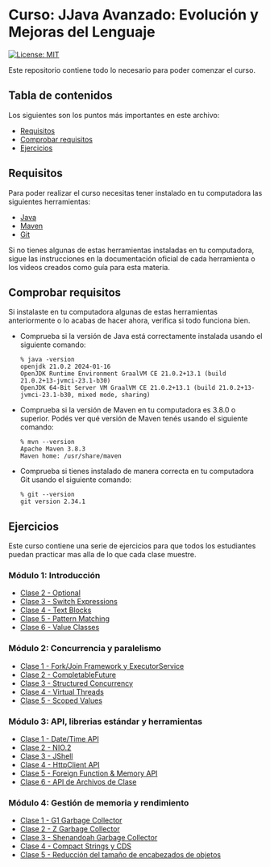 # Curso: JJava Avanzado: Evolución y Mejoras del Lenguaje

[![License: MIT](https://img.shields.io/badge/License-MIT-yellow.svg)](https://opensource.org/licenses/MIT)

Este repositorio contiene todo lo necesario para poder comenzar el curso.

## Tabla de contenidos

Los siguientes son los puntos más importantes en este archivo:
- [Requisitos](#requisitos)
- [Comprobar requisitos](#comprobar-requisitos)
- [Ejercicios](#ejercicios)

## Requisitos

Para poder realizar el curso necesitas tener instalado en tu computadora las siguientes herramientas:
- [Java](http://jdk.java.net/)
- [Maven](https://maven.apache.org/)
- [Git](https://git-scm.com/)

Si no tienes algunas de estas herramientas instaladas en tu computadora, sigue las instrucciones en la documentación oficial de cada herramienta o los videos creados como guía para esta materia.

## Comprobar requisitos

Si instalaste en tu computadora algunas de estas herramientas anteriormente o lo acabas de hacer ahora, verifica si todo funciona bien.

- Comprueba si la versión de Java está correctamente instalada usando el siguiente comando:
   ````
   % java -version
   openjdk 21.0.2 2024-01-16
   OpenJDK Runtime Environment GraalVM CE 21.0.2+13.1 (build 21.0.2+13-jvmci-23.1-b30)
   OpenJDK 64-Bit Server VM GraalVM CE 21.0.2+13.1 (build 21.0.2+13-jvmci-23.1-b30, mixed mode, sharing)
   ````

- Comprueba si la versión de Maven en tu computadora es 3.8.0 o superior. Podés ver qué versión de Maven tenés usando el siguiente comando:
   ````
   % mvn --version
   Apache Maven 3.8.3
   Maven home: /usr/share/maven
   ````

- Comprueba si tienes instalado de manera correcta en tu computadora Git usando el siguiente comando:
   ````
   % git --version
   git version 2.34.1
   ````
  
## Ejercicios
Este curso contiene una serie de ejercicios para que todos los estudiantes puedan practicar mas alla de lo que cada clase muestre.

### Módulo 1: Introducción
- [Clase 2 - Optional](./exercises/module1/module1-class2.md)
- [Clase 3 - Switch Expressions](./exercises/module1/module1-class3.md)
- [Clase 4 - Text Blocks](./exercises/module1/module1-class4.md)
- [Clase 5 - Pattern Matching](./exercises/module1/module1-class5.md)
- [Clase 6 - Value Classes](./exercises/module1/module1-class6.md)

### Módulo 2: Concurrencia y paralelismo
- [Clase 1 - Fork/Join Framework y ExecutorService](./exercises/module2/module2-class1.md)
- [Clase 2 - CompletableFuture](./exercises/module2/module2-class2.md)
- [Clase 3 - Structured Concurrency](./exercises/module2/module2-class3.md)
- [Clase 4 - Virtual Threads](./exercises/module2/module2-class4.md)
- [Clase 5 - Scoped Values](./exercises/module2/module2-class5.md)

### Módulo 3: API, librerias estándar y herramientas
- [Clase 1 - Date/Time API](./exercises/module3/module3-class1.md)
- [Clase 2 - NIO.2](./exercises/module3/module3-class2.md)
- [Clase 3 - JShell](./exercises/module3/module3-class3.md)
- [Clase 4 - HttpClient API](./exercises/module3/module3-class4.md)
- [Clase 5 - Foreign Function & Memory API](./exercises/module3/module3-class5.md)
- [Clase 6 - API de Archivos de Clase](./exercises/module3/module3-class6.md)

### Módulo 4: Gestión de memoria y rendimiento
- [Clase 1 - G1 Garbage Collector](./exercises/module4/module4-class1.md)
- [Clase 2 - Z Garbage Collector](./exercises/module4/module4-class2.md)
- [Clase 3 - Shenandoah Garbage Collector](./exercises/module4/module4-class3.md)
- [Clase 4 - Compact Strings y CDS](./exercises/module4/module4-class4.md)
- [Clase 5 - Reducción del tamaño de encabezados de objetos](./exercises/module4/module4-class5.md)